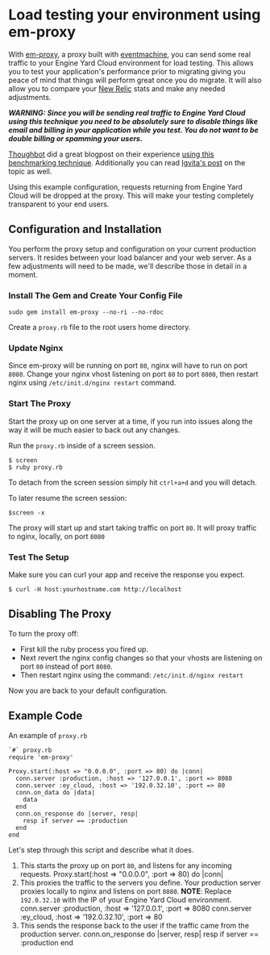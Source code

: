 # Load testing your environment using em-proxy

With [em-proxy](http://github.com/igrigorik/em-proxy), a proxy built with [eventmachine](http://rubyeventmachine.com/), you can send some real traffic to your Engine Yard Cloud environment for load testing.  This allows you to test your application's performance prior to migrating giving you peace of mind that things will perform great once you do migrate. It will also allow you to compare your [New Relic](http://rpm.newrelic.com) stats and make any needed adjustments. 

***WARNING: Since you will be sending real traffic to Engine Yard Cloud using this technique you need to be absolutely sure to disable things like email and billing in your application while you test.  You do not want to be double billing or spamming your users.***

[Thoughbot](http://thoughtbot.com) did a great blogpost on their experience [using this benchmarking technique](http://robots.thoughtbot.com/post/486653439/hopping-in-the-cloud).  Additionally you can read [Igvita's post](http://www.igvita.com/2009/04/20/ruby-proxies-for-scale-and-monitoring) on the topic as well.

Using this example configuration, requests returning from Engine Yard Cloud will be dropped at the proxy. This will make your testing completely transparent to your end users. 

## Configuration and Installation

You perform the proxy setup and configuration on your current production servers.  It resides between your load balancer and your web server.  As a few adjustments will need to be made, we'll describe those in detail in a moment.

### Install The Gem and Create Your Config File
    sudo gem install em-proxy --no-ri --no-rdoc

Create a `proxy.rb` file to the root users home directory.


### Update Nginx

Since em-proxy will be running on port `80`, nginx will have to run on port `8080`.  Change your nginx vhost listening on port `80` to port `8080`, then restart nginx using `/etc/init.d/nginx restart` command.

### Start The Proxy

Start the proxy up on one server at a time, if you run into issues along the way it will be much easier to back out any changes.

Run the `proxy.rb` inside of a screen session.


    $ screen
    $ ruby proxy.rb


To detach from the screen session simply hit `ctrl+a+d` and you will detach.

To later resume the screen session:

    $screen -x


The proxy will start up and start taking traffic on port `80`. It will proxy traffic to nginx, locally, on port `8080` 

### Test The Setup

Make sure you can curl your app and receive the response you expect.


    $ curl -H host:yourhostname.com http://localhost


## Disabling The Proxy

To turn the proxy off:

  - First kill the ruby process you fired up. 
  - Next revert the nginx config changes so that your vhosts are listening on port `80` instead of port `8080`.
  - Then restart nginx using the command: `/etc/init.d/nginx restart`

Now you are back to your default configuration. 

## Example Code

An example of `proxy.rb`


    `#` proxy.rb
    require 'em-proxy'
    
    Proxy.start(:host => "0.0.0.0", :port => 80) do |conn|
      conn.server :production, :host => '127.0.0.1', :port => 8080
      conn.server :ey_cloud, :host => '192.0.32.10', :port => 80
      conn.on_data do |data|
        data
      end
      conn.on_response do |server, resp|
        resp if server == :production
      end
    end


Let's step through this script and describe what it does.

1. This starts the proxy up on port `80`, and listens for any incoming requests.
        Proxy.start(:host => "0.0.0.0", :port => 80) do |conn|
2. This proxies the traffic to the servers you define. Your production server proxies locally to nginx and listens on port `8080`. **NOTE**: Replace `192.0.32.10` with the IP of your Engine Yard Cloud environment.
        conn.server :production, :host => '127.0.0.1', :port => 8080
        conn.server :ey_cloud, :host => '192.0.32.10', :port => 80
3. This sends the response back to the user if the traffic came from the production server.
        conn.on_response do |server, resp|
          resp if server == :production
        end